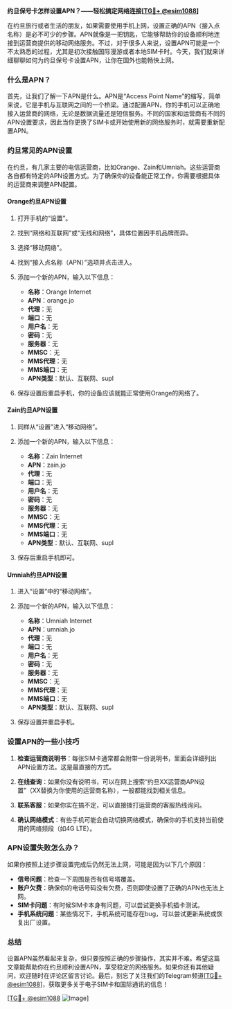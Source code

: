**约旦保号卡怎样设置APN？——轻松搞定网络连接[[TG💪+ @esim1088](https://t.me/s/esim1088)]**

在约旦旅行或者生活的朋友，如果需要使用手机上网，设置正确的APN（接入点名称）是必不可少的步骤。APN就像是一把钥匙，它能够帮助你的设备顺利地连接到运营商提供的移动网络服务。不过，对于很多人来说，设置APN可能是一个不太熟悉的过程，尤其是初次接触国际漫游或者本地SIM卡时。今天，我们就来详细聊聊如何为约旦保号卡设置APN，让你在国外也能畅快上网。

### 什么是APN？

首先，让我们了解一下APN是什么。APN是“Access Point Name”的缩写，简单来说，它是手机与互联网之间的一个桥梁。通过配置APN，你的手机可以正确地接入运营商的网络，无论是数据流量还是短信服务。不同的国家和运营商有不同的APN设置要求，因此当你更换了SIM卡或开始使用新的网络服务时，就需要重新配置APN。

### 约旦常见的APN设置

在约旦，有几家主要的电信运营商，比如Orange、Zain和Umniah。这些运营商各自都有特定的APN设置方式。为了确保你的设备能正常工作，你需要根据具体的运营商来调整APN配置。

#### Orange约旦APN设置
1. 打开手机的“设置”。
2. 找到“网络和互联网”或“无线和网络”，具体位置因手机品牌而异。
3. 选择“移动网络”。
4. 找到“接入点名称（APN）”选项并点击进入。
5. 添加一个新的APN，输入以下信息：
   - **名称**：Orange Internet
   - **APN**：orange.jo
   - **代理**：无
   - **端口**：无
   - **用户名**：无
   - **密码**：无
   - **服务器**：无
   - **MMSC**：无
   - **MMS代理**：无
   - **MMS端口**：无
   - **APN类型**：默认、互联网、supl

6. 保存设置后重启手机，你的设备应该就能正常使用Orange的网络了。

#### Zain约旦APN设置
1. 同样从“设置”进入“移动网络”。
2. 添加一个新的APN，输入以下信息：
   - **名称**：Zain Internet
   - **APN**：zain.jo
   - **代理**：无
   - **端口**：无
   - **用户名**：无
   - **密码**：无
   - **服务器**：无
   - **MMSC**：无
   - **MMS代理**：无
   - **MMS端口**：无
   - **APN类型**：默认、互联网、supl

3. 保存后重启手机即可。

#### Umniah约旦APN设置
1. 进入“设置”中的“移动网络”。
2. 添加一个新的APN，输入以下信息：
   - **名称**：Umniah Internet
   - **APN**：umniah.jo
   - **代理**：无
   - **端口**：无
   - **用户名**：无
   - **密码**：无
   - **服务器**：无
   - **MMSC**：无
   - **MMS代理**：无
   - **MMS端口**：无
   - **APN类型**：默认、互联网、supl

3. 保存设置并重启手机。

### 设置APN的一些小技巧

1. **检查运营商说明书**：每张SIM卡通常都会附带一份说明书，里面会详细列出APN设置方法。这是最直接的方式。
   
2. **在线查询**：如果你没有说明书，可以在网上搜索“约旦XX运营商APN设置”（XX替换为你使用的运营商名称），一般都能找到相关信息。

3. **联系客服**：如果你实在搞不定，可以直接拨打运营商的客服热线询问。

4. **确认网络模式**：有些手机可能会自动切换网络模式，确保你的手机支持当前使用的网络频段（如4G LTE）。

### APN设置失败怎么办？

如果你按照上述步骤设置完成后仍然无法上网，可能是因为以下几个原因：

- **信号问题**：检查一下周围是否有信号塔覆盖。
- **账户欠费**：确保你的电话号码没有欠费，否则即使设置了正确的APN也无法上网。
- **SIM卡问题**：有时候SIM卡本身有问题，可以尝试更换手机插卡测试。
- **手机系统问题**：某些情况下，手机系统可能存在bug，可以尝试更新系统或恢复出厂设置。

### 总结

设置APN虽然看起来复杂，但只要按照正确的步骤操作，其实并不难。希望这篇文章能帮助你在约旦顺利设置APN，享受稳定的网络服务。如果你还有其他疑问，欢迎随时在评论区留言讨论。最后，别忘了关注我们的Telegram频道[[TG💪+ @esim1088](https://t.me/s/esim1088)]，获取更多关于电子SIM卡和国际通讯的信息！

[[TG💪+ @esim1088](https://t.me/s/esim1088) ![Image](https://i.postimg.cc/4NQfJmqS/Snipaste-2025-05-13-00-14-12.png)]